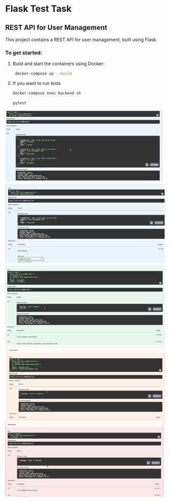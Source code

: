 # Flask Test Task

## REST API for User Management

This project contains a REST API for user management, built using Flask.

### To get started:

1. Build and start the containers using Docker:
   ```bash
    docker-compose up --build
   ```

2. If you want to run tests
    ```bash
    docker-compose exec backend sh
    ```

    ```bash
    pytest
    ```

![GET](./images/GET.png)
![GET_BY_ID](./images/GET_BY_ID.png)
![POST](./images/POST.png)
![PUT](./images/PUT.png)
![DELETE](./images/DELETE.png)